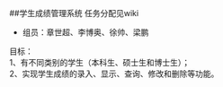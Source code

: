 ##学生成绩管理系统
任务分配见wiki  

* 组员：章世超、李博奥、徐帅、梁鹏  

目标：  
1、有不同类别的学生（本科生、硕士生和博士生）；  
2、实现学生成绩的录入、显示、查询、修改和删除等功能。  
